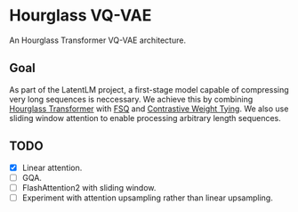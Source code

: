 # Hourglass VQ-VAE

An Hourglass Transformer VQ-VAE architecture.

## Goal

As part of the LatentLM project, a first-stage model capable of compressing very long sequences is neccessary. We achieve this by combining [Hourglass Transformer](https://arxiv.org/abs/2110.13711) with [FSQ](https://arxiv.org/abs/2309.15505) and [Contrastive Weight Tying](https://arxiv.org/abs/2309.08351). We also use sliding window attention to enable processing arbitrary length sequences.

## TODO

- [x] Linear attention.
- [ ] GQA.
- [ ] FlashAttention2 with sliding window.
- [ ] Experiment with attention upsampling rather than linear upsampling. 
